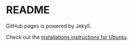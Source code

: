 # README

GitHub pages is powered by Jekyll. 

Check out the [installations instructions for Ubuntu][1].

[1]: https://jekyllrb.com/docs/installation/ubuntu/
